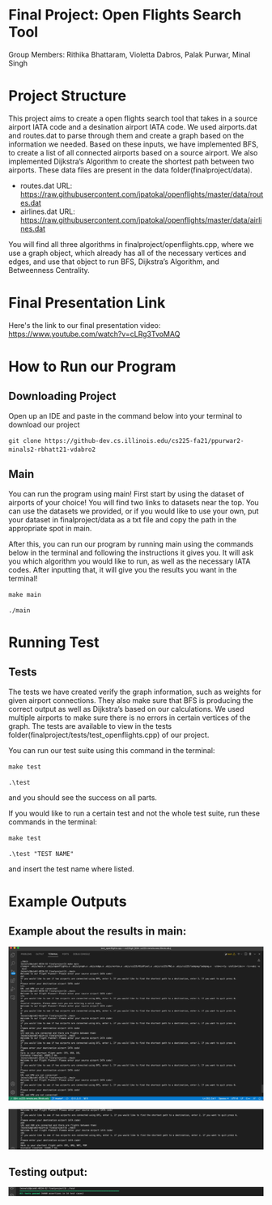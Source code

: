 # Final Project: Open Flights Search Tool
Group Members: Rithika Bhattaram, Violetta Dabros, Palak Purwar, Minal Singh

# Project Structure
This project aims to create a open flights search tool that takes in a source airport IATA code and a desination airport IATA code. We used airports.dat and routes.dat to parse through them and create a graph based on the information we needed. Based on these inputs, we have implemented BFS, to create a list of all connected airports based on a source airport. We also implemented Dijkstra’s Algorithm to create the shortest path between two airports. These data files are present in the data folder(finalproject/data).

* routes.dat URL: https://raw.githubusercontent.com/jpatokal/openflights/master/data/routes.dat
* airlines.dat URL: https://raw.githubusercontent.com/jpatokal/openflights/master/data/airlines.dat

You will find all three algorithms in finalproject/openflights.cpp, where we use a graph object, which already has all of the necessary vertices and edges, and use that object to run BFS, Dijkstra’s Algorithm, and Betweenness Centrality.

# Final Presentation Link

Here's the link to our final presentation video: https://www.youtube.com/watch?v=cLRg3TvoMAQ

# How to Run our Program

## Downloading Project

Open up an IDE and paste in the command below into your terminal to download our project

`git clone https://github-dev.cs.illinois.edu/cs225-fa21/ppurwar2-minals2-rbhatt21-vdabro2`
## Main

You can run the program using main! First start by using the dataset of airports of your choice! You will find two links to datasets near the top. You can use the datasets we provided, or if you would like to use your own, put your dataset in  finalproject/data as a txt file and copy the path in the appropriate spot in main. 

After this, you can run our program by running main using the commands below in the terminal and following the instructions it gives you. It will ask you which algorithm you would like to run, as well as the necessary IATA codes. After inputting that, it will give you the results you want in the terminal!

`make main`

`./main`
<!-- 
The main method also includes some additional input if you would like to play around with the inputs. You can run `./main -h` or `./main --help` for more information on the usage type. The result should print something like:

`Usage: ./main [nodes file] [edges file]`

For example, we provided a fake dataset so you could run the following:

`./main ../data/nodes.csv ../data/edges.csv` -->



# Running Test
## Tests

The tests we have created verify the graph information, such as weights for given airport connections. They also make sure that BFS is producing the correct output as well as Dijkstra’s based on our calculations. We used multiple airports to make sure there is no errors in certain vertices of the graph. The tests are available to view in the tests folder(finalproject/tests/test_openflights.cpp) of our project. 

You can run our test suite using this command in the terminal:

`make test`

`.\test`

and you should see the success on all parts.

If you would like to run a certain test and not the whole test suite, run these commands in the terminal:


`make test`

`.\test "TEST NAME"`

and insert the test name where listed.

# Example Outputs

## Example about the results in main:

![](images/1.jpg)


![](images/2.jpg)

## Testing output:

![GitHub Logo](images/3.jpg)